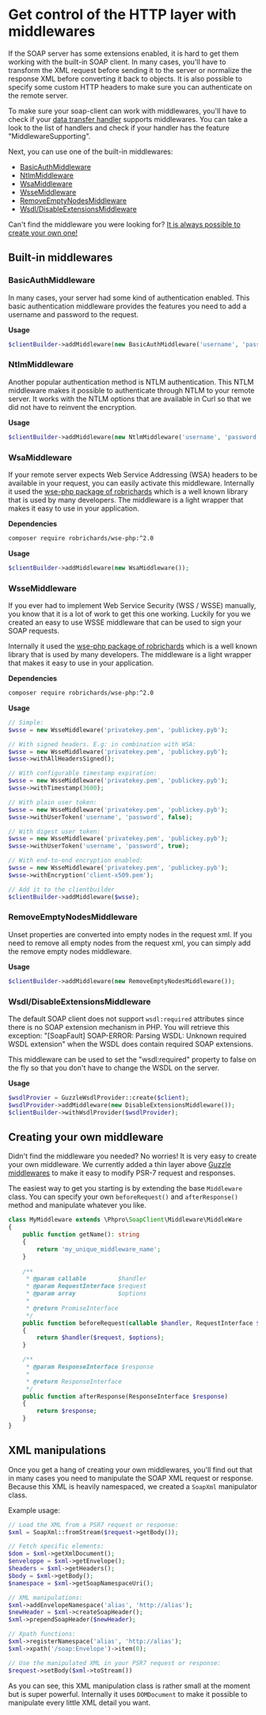 # Get control of the HTTP layer with middlewares

If the SOAP server has some extensions enabled, it is hard to get them working with the built-in SOAP client.
In many cases, you'll have to transform the XML request before sending it to the server 
or normalize the response XML before converting it back to objects.
It is also possible to specify some custom HTTP headers to make sure you can authenticate on the remote server.

To make sure your soap-client can work with middlewares, 
you'll have to check if your [data transfer handler](handlers.md) supports middlewares.
You can take a look to the list of handlers and check if your handler has the feature "MiddlewareSupporting".

Next, you can use one of the built-in middlewares:

- [BasicAuthMiddleware](#basicauthmiddleware)
- [NtlmMiddleware](#ntlmmiddleware)
- [WsaMiddleware](#wsamiddleware)
- [WsseMiddleware](#wssemiddleware)
- [RemoveEmptyNodesMiddleware](#removeemptynodesmiddleware)
- [Wsdl/DisableExtensionsMiddleware](#wsdldisableextensionsmiddleware)

Can't find the middleware you were looking for?
[It is always possible to create your own one!](#creating-your-own-middleware)


## Built-in middlewares

### BasicAuthMiddleware

In many cases, your server had some kind of authentication enabled.
This basic authentication middleware provides the features you need to add a username and password to the request.

**Usage**
```php
$clientBuilder->addMiddleware(new BasicAuthMiddleware('username', 'password'));
```


### NtlmMiddleware

Another popular authentication method is NTLM authentication. 
This NTLM middleware makes it possible to authenticate through NTLM to your remote server.
It works with the NTLM options that are available in Curl so that we did not have to reinvent the encryption.

**Usage**
```php
$clientBuilder->addMiddleware(new NtlmMiddleware('username', 'password'));
```


### WsaMiddleware

If your remote server expects Web Service Addressing (WSA) headers to be available in your request,
you can easily activate this middleware.
Internally it used the [wse-php package of robrichards](https://github.com/robrichards/wse-php)
which is a well known library that is used by many developers.
The middleware is a light wrapper that makes it easy to use in your application.

**Dependencies**
```sh
composer require robrichards/wse-php:^2.0
```

**Usage**
```php
$clientBuilder->addMiddleware(new WsaMiddleware());
```


### WsseMiddleware

If you ever had to implement Web Service Security (WSS / WSSE) manually, you know that it is a lot of work to get this one working.
Luckily for you we created an easy to use WSSE middleware that can be used to sign your SOAP requests.

Internally it used the [wse-php package of robrichards](https://github.com/robrichards/wse-php)
which is a well known library that is used by many developers.
The middleware is a light wrapper that makes it easy to use in your application.

**Dependencies**
```sh
composer require robrichards/wse-php:^2.0
```

**Usage**
```php
// Simple:
$wsse = new WsseMiddleware('privatekey.pem', 'publickey.pyb');

// With signed headers. E.g: in combination with WSA:
$wsse = new WsseMiddleware('privatekey.pem', 'publickey.pyb');
$wsse->withAllHeadersSigned();

// With configurable timestamp expiration:
$wsse = new WsseMiddleware('privatekey.pem', 'publickey.pyb');
$wsse->withTimestamp(3600);

// With plain user token:
$wsse = new WsseMiddleware('privatekey.pem', 'publickey.pyb');
$wsse->withUserToken('username', 'password', false);

// With digest user token:
$wsse = new WsseMiddleware('privatekey.pem', 'publickey.pyb');
$wsse->withUserToken('username', 'password', true);

// With end-to-end encryption enabled:
$wsse = new WsseMiddleware('privatekey.pem', 'publickey.pyb');
$wsse->withEncryption('client-x509.pem');

// Add it to the clientbuilder
$clientBuilder->addMiddleware($wsse);
```


### RemoveEmptyNodesMiddleware

Unset properties are converted into empty nodes in the request xml.
If you need to remove all empty nodes from the request xml, you can simply add the remove empty nodes middleware.

**Usage**
```php
$clientBuilder->addMiddleware(new RemoveEmptyNodesMiddleware());
```


### Wsdl/DisableExtensionsMiddleware

The default SOAP client does not support `wsdl:required` attributes since there is no SOAP extension mechanism in PHP.
You will retrieve this exception: "[SoapFault] SOAP-ERROR: Parsing WSDL: Unknown required WSDL extension" 
when the WSDL does contain required SOAP extensions.
 
This middleware can be used to set the "wsdl:required" 
property to false on the fly so that you don't have to change the WSDL on the server.

**Usage**
```php
$wsdlProvier = GuzzleWsdlProvider::create($client);
$wsdlProvider->addMiddleware(new DisableExtensionsMiddleware());
$clientBuilder->withWsdlProvider($wsdlProvider);
```


## Creating your own middleware

Didn't find the middleware you needed? No worries! It is very easy to create your own middleware.
We currently added a thin layer above [Guzzle middlewares](http://docs.guzzlephp.org/en/latest/handlers-and-middleware.html#middleware) 
to make it easy to modify PSR-7 request and responses.


The easiest way to get you starting is by extending the base `Middleware` class.
You can specify your own `beforeRequest()` and `afterResponse()` method and manipulate whatever you like.

```php
class MyMiddleware extends \Phpro\SoapClient\Middleware\MiddleWare
{
    public function getName(): string
    {
        return 'my_unique_middleware_name';
    }
    
    /**
     * @param callable         $handler
     * @param RequestInterface $request
     * @param array            $options
     *
     * @return PromiseInterface
     */
    public function beforeRequest(callable $handler, RequestInterface $request, array $options)
    {
        return $handler($request, $options);
    }

    /**
     * @param ResponseInterface $response
     *
     * @return ResponseInterface
     */
    public function afterResponse(ResponseInterface $response)
    {
        return $response;
    }
}
```

## XML manipulations

Once you get a hang of creating your own middlewares, you'll find out that in many cases you need to manipulate the SOAP XML request or response.
Because this XML is heavily namespaced, we created a `SoapXml` manipulator class.

Example usage:

```php
// Load the XML from a PSR7 request or response:
$xml = SoapXml::fromStream($request->getBody());

// Fetch specific elements:
$dom = $xml->getXmlDocument();
$enveloppe = $xml->getEnvelope();
$headers = $xml->getHeaders();
$body = $xml->getBody();
$namespace = $xml->getSoapNamespaceUri();

// XML manipulations:
$xml->addEnvelopeNamespace('alias', 'http://alias');
$newHeader = $xml->createSoapHeader();
$xml->prependSoapHeader($newHeader);

// Xpath functions:
$xml->registerNamespace('alias', 'http://alias');
$xml->xpath('/soap:Envelope')->item(0);

// Use the manipulated XML in your PSR7 request or response:
$request->setBody($xml->toStream())
```

As you can see, this XML manipulation class is rather small at the moment but is super powerful.
Internally it uses `DOMDocument` to make it possible to manipulate every little XML detail you want.
